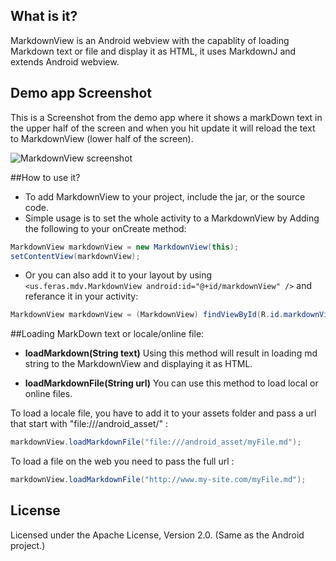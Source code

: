 ## What is it?
MarkdownView is an Android webview with the capablity of loading Markdown text or file and display it as HTML, it uses MarkdownJ and extends Android webview. 

## Demo app Screenshot
This is a Screenshot from the demo app where it shows a markDown text in the upper half of the screen and when you hit update
it will reload the text to MarkdownView (lower half of the screen).

![MarkdownView screenshot](http://i.imgur.com/fNiSS.png)

##How to use it? 

- To add MarkdownView to your project, include the jar, or the source code. 
- Simple usage is to set the whole activity to a MarkdownView by Adding the following to your onCreate method:

```java
MarkdownView markdownView = new MarkdownView(this);
setContentView(markdownView);
```
 
- Or you can also add it to your layout by using `<us.feras.mdv.MarkdownView android:id="@+id/markdownView" />` 
and referance it in your activity:  

```java
MarkdownView markdownView = (MarkdownView) findViewById(R.id.markdownView);
```

##Loading MarkDown text or locale/online file: 

- **loadMarkdown(String text)**
Using this method will result in loading md string to the MarkdownView and displaying it as HTML. 

 
- **loadMarkdownFile(String url)**
You can use this method to load local or online files. 

To load a locale file, you have to add it to your assets folder and pass a url that start with "file:///android_asset/" : 

```java
markdownView.loadMarkdownFile("file:///android_asset/myFile.md");
```

To load a file on the web you need to pass the full url :    

```java
markdownView.loadMarkdownFile("http://www.my-site.com/myFile.md");
```

## License
Licensed under the Apache License, Version 2.0. (Same as the Android project.)
